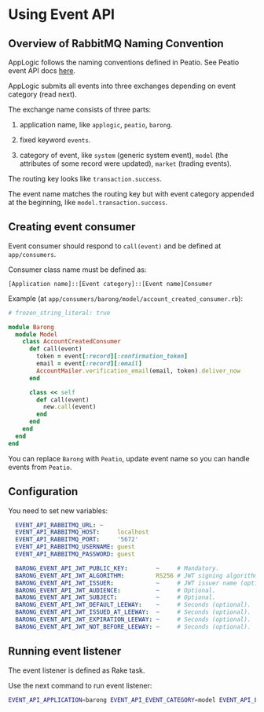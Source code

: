 # Using Event API

## Overview of RabbitMQ Naming Convention

AppLogic follows the naming conventions defined in Peatio. See Peatio event API docs [here](https://github.com/rubykube/peatio/blob/28a5d191df2273e0feeaebcec23d08dc442b7fb2/docs/specs/event_api.md).

AppLogic submits all events into three exchanges depending on event category (read next).

The exchange name consists of three parts:

  1) application name, like `applogic`, `peatio`, `barong`.

  2) fixed keyword `events`.

  3) category of event, like `system` (generic system event), `model` (the attributes of some record were updated), `market` (trading events).

The routing key looks like `transaction.success`.

The event name matches the routing key but with event category appended at the beginning, like `model.transaction.success`.

## Creating event consumer

Event consumer should respond to `call(event)` and be defined at `app/consumers`.

Consumer class name must be defined as:

```
[Application name]::[Event category]::[Event name]Consumer
```

Example (at `app/consumers/barong/model/account_created_consumer.rb`):

```ruby
# frozen_string_literal: true

module Barong
  module Model
    class AccountCreatedConsumer
      def call(event)
        token = event[:record][:confirmation_token]
        email = event[:record][:email]
        AccountMailer.verification_email(email, token).deliver_now
      end

      class << self
        def call(event)
          new.call(event)
        end
      end
    end
  end
end

```

You can replace `Barong` with `Peatio`, update event name so you can handle events from `Peatio`.

## Configuration

You need to set new variables:

```yml
  EVENT_API_RABBITMQ_URL: ~
  EVENT_API_RABBITMQ_HOST:     localhost
  EVENT_API_RABBITMQ_PORT:     '5672'
  EVENT_API_RABBITMQ_USERNAME: guest
  EVENT_API_RABBITMQ_PASSWORD: guest

  BARONG_EVENT_API_JWT_PUBLIC_KEY:        ~     # Mandatory.
  BARONG_EVENT_API_JWT_ALGORITHM:         RS256 # JWT signing algorithm (mandatory).
  BARONG_EVENT_API_JWT_ISSUER:            ~     # JWT issuer name (optional).
  BARONG_EVENT_API_JWT_AUDIENCE:          ~     # Optional.
  BARONG_EVENT_API_JWT_SUBJECT:           ~     # Optional.
  BARONG_EVENT_API_JWT_DEFAULT_LEEWAY:    ~     # Seconds (optional).
  BARONG_EVENT_API_JWT_ISSUED_AT_LEEWAY:  ~     # Seconds (optional).
  BARONG_EVENT_API_JWT_EXPIRATION_LEEWAY: ~     # Seconds (optional).
  BARONG_EVENT_API_JWT_NOT_BEFORE_LEEWAY: ~     # Seconds (optional).
```

## Running event listener

The event listener is defined as Rake task.

Use the next command to run event listener:

```sh
EVENT_API_APPLICATION=barong EVENT_API_EVENT_CATEGORY=model EVENT_API_EVENT_NAME=account.created bundle exec rake event_api_listener
```
